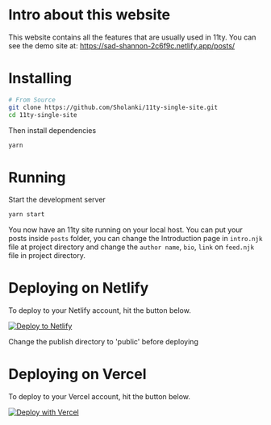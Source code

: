 # Intro about this website

This website contains all the features that are usually used in 11ty. 
You can see the demo site at: https://sad-shannon-2c6f9c.netlify.app/posts/

# Installing
```bash
# From Source
git clone https://github.com/Sholanki/11ty-single-site.git
cd 11ty-single-site
```

Then install dependencies

```bash
yarn
```

# Running

Start the development server

```bash
yarn start
```

You now have an 11ty site running on your local host. You can put your posts inside `posts` folder, you can change the Introduction page in `intro.njk` file at project directory and change the `author name`, `bio`, `link` on `feed.njk` file in project directory.

# Deploying on Netlify

To deploy to your Netlify account, hit the button below.

[![Deploy to Netlify](https://www.netlify.com/img/deploy/button.svg)](https://app.netlify.com/start/deploy?repository=https://github.com/Sholanki/11ty-single-site)

Change the publish directory to 'public' before deploying

# Deploying on Vercel

To deploy to your Vercel account, hit the button below.

[![Deploy with Vercel](https://vercel.com/button)](https://vercel.com/new/project?template=https://github.com/Sholanki/11ty-single-site)